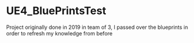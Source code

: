 # UE4_BluePrintsTest
Project originally done in 2019 in team of 3, I passed over the blueprints in order to refresh my knowledge from before
